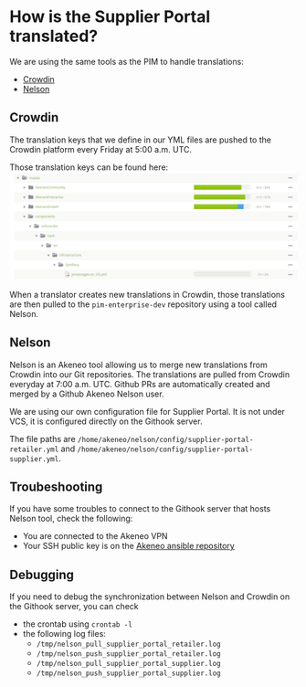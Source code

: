 # How is the Supplier Portal translated?

We are using the same tools as the PIM to handle translations:

* [Crowdin](https://crowdin.com/project/akeneo)
* [Nelson](https://github.com/akeneo/nelson)

## Crowdin

The translation keys that we define in our YML files are pushed to the Crowdin platform every Friday at 5:00 a.m. UTC.

Those translation keys can be found here:
![crowdin-translations-path](./files/crowdin-translations-path.png)

When a translator creates new translations in Crowdin, those translations are then pulled to the `pim-enterprise-dev`
repository using a tool called Nelson.

## Nelson

Nelson is an Akeneo tool allowing us to merge new translations from Crowdin into our Git repositories.
The translations are pulled from Crowdin everyday at 7:00 a.m. UTC.
Github PRs are automatically created and merged by a Github Akeneo Nelson user.

We are using our own configuration file for Supplier Portal. It is not under VCS, it is configured directly on the
Githook server.

The file paths are `/home/akeneo/nelson/config/supplier-portal-retailer.yml` and `/home/akeneo/nelson/config/supplier-portal-supplier.yml`.

## Troubeshooting

If you have some troubles to connect to the Githook server that hosts Nelson tool, check the following:

* You are connected to the Akeneo VPN
* Your SSH public key is on the [Akeneo ansible repository](https://github.com/akeneo/ansible/tree/master/keys/akeneo)

## Debugging

If you need to debug the synchronization between Nelson and Crowdin on the Githook server, you can check
  * the crontab using `crontab -l`
  * the following log files:
    * `/tmp/nelson_pull_supplier_portal_retailer.log`
    * `/tmp/nelson_push_supplier_portal_retailer.log`
    * `/tmp/nelson_pull_supplier_portal_supplier.log`
    * `/tmp/nelson_push_supplier_portal_supplier.log`
